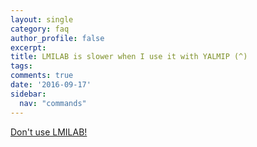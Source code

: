 ```yaml
---
layout: single
category: faq
author_profile: false
excerpt: 
title: LMILAB is slower when I use it with YALMIP (^) 
tags:
comments: true
date: '2016-09-17'
sidebar:
  nav: "commands"
---
```


[Don't use LMILAB!](/solvers/lmilab)
